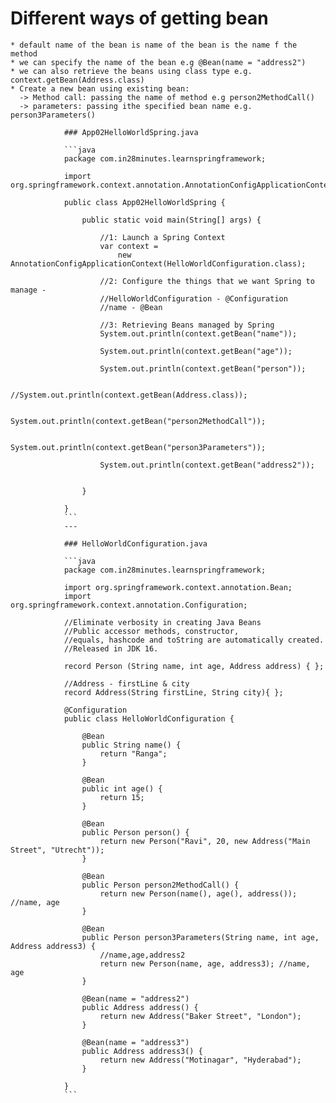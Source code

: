 # Different ways of getting bean
    * default name of the bean is name of the bean is the name f the method
	* we can specify the name of the bean e.g @Bean(name = "address2")
	* we can also retrieve the beans using class type e.g. context.getBean(Address.class)
	* Create a new bean using existing bean:
	  -> Method call: passing the name of method e.g person2MethodCall()
	  -> parameters: passing ithe specified bean name e.g. person3Parameters()

				### App02HelloWorldSpring.java

				```java
				package com.in28minutes.learnspringframework;

				import org.springframework.context.annotation.AnnotationConfigApplicationContext;

				public class App02HelloWorldSpring {

					public static void main(String[] args) {

						//1: Launch a Spring Context
						var context = 
							new AnnotationConfigApplicationContext(HelloWorldConfiguration.class);
						
						//2: Configure the things that we want Spring to manage - 
						//HelloWorldConfiguration - @Configuration
						//name - @Bean
						
						//3: Retrieving Beans managed by Spring
						System.out.println(context.getBean("name"));
						
						System.out.println(context.getBean("age"));
						
						System.out.println(context.getBean("person"));

						//System.out.println(context.getBean(Address.class));
						
						System.out.println(context.getBean("person2MethodCall"));
						
						System.out.println(context.getBean("person3Parameters"));
						
						System.out.println(context.getBean("address2"));
						
						
					}

				}
				```
				---

				### HelloWorldConfiguration.java

				```java
				package com.in28minutes.learnspringframework;

				import org.springframework.context.annotation.Bean;
				import org.springframework.context.annotation.Configuration;

				//Eliminate verbosity in creating Java Beans
				//Public accessor methods, constructor, 
				//equals, hashcode and toString are automatically created. 
				//Released in JDK 16.

				record Person (String name, int age, Address address) { };

				//Address - firstLine & city
				record Address(String firstLine, String city){ };

				@Configuration
				public class HelloWorldConfiguration {
					
					@Bean
					public String name() {
						return "Ranga";
					}
					
					@Bean
					public int age() {
						return 15;
					}
					
					@Bean
					public Person person() {
						return new Person("Ravi", 20, new Address("Main Street", "Utrecht"));		
					}

					@Bean
					public Person person2MethodCall() {
						return new Person(name(), age(), address()); //name, age		
					}

					@Bean
					public Person person3Parameters(String name, int age, Address address3) {
						//name,age,address2
						return new Person(name, age, address3); //name, age		
					}

					@Bean(name = "address2")
					public Address address() {
						return new Address("Baker Street", "London");		
					}

					@Bean(name = "address3")
					public Address address3() {
						return new Address("Motinagar", "Hyderabad");		
					}

				}
				```

